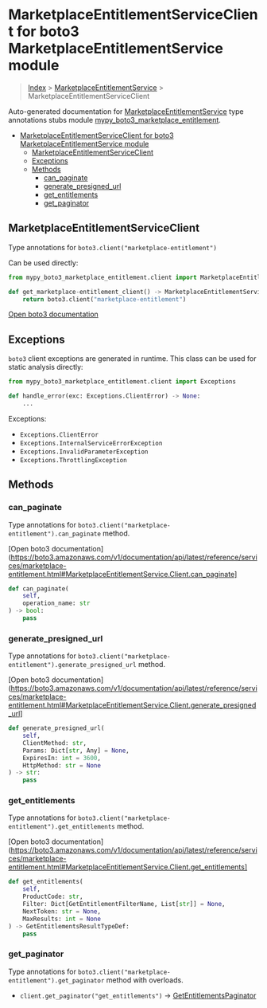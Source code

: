 # MarketplaceEntitlementServiceClient for boto3 MarketplaceEntitlementService module

> [Index](../README.md) > [MarketplaceEntitlementService](./README.md) > MarketplaceEntitlementServiceClient

Auto-generated documentation for [MarketplaceEntitlementService](https://boto3.amazonaws.com/v1/documentation/api/latest/reference/services/marketplace-entitlement.html#MarketplaceEntitlementService)
type annotations stubs module [mypy_boto3_marketplace_entitlement](https://pypi.org/project/mypy-boto3-marketplace-entitlement/).

- [MarketplaceEntitlementServiceClient for boto3 MarketplaceEntitlementService module](#marketplaceentitlementserviceclient-for-boto3-marketplaceentitlementservice-module)
  - [MarketplaceEntitlementServiceClient](#marketplaceentitlementserviceclient)
  - [Exceptions](#exceptions)
  - [Methods](#methods)
    - [can_paginate](#can_paginate)
    - [generate_presigned_url](#generate_presigned_url)
    - [get_entitlements](#get_entitlements)
    - [get_paginator](#get_paginator)

## MarketplaceEntitlementServiceClient

Type annotations for `boto3.client("marketplace-entitlement")`

Can be used directly:

```python
from mypy_boto3_marketplace_entitlement.client import MarketplaceEntitlementServiceClient

def get_marketplace-entitlement_client() -> MarketplaceEntitlementServiceClient:
    return boto3.client("marketplace-entitlement")
```

[Open boto3 documentation](https://boto3.amazonaws.com/v1/documentation/api/latest/reference/services/marketplace-entitlement.html#MarketplaceEntitlementService.Client)

## Exceptions


`boto3` client exceptions are generated in runtime. This class can be used for static analysis directly:

```python
from mypy_boto3_marketplace_entitlement.client import Exceptions

def handle_error(exc: Exceptions.ClientError) -> None:
    ...
```


Exceptions:

- `Exceptions.ClientError`
- `Exceptions.InternalServiceErrorException`
- `Exceptions.InvalidParameterException`
- `Exceptions.ThrottlingException`


## Methods


### can_paginate

Type annotations for `boto3.client("marketplace-entitlement").can_paginate` method.

[Open boto3 documentation](https://boto3.amazonaws.com/v1/documentation/api/latest/reference/services/marketplace-entitlement.html#MarketplaceEntitlementService.Client.can_paginate]

```python
def can_paginate(
    self,
    operation_name: str
) -> bool:
    pass
```

### generate_presigned_url

Type annotations for `boto3.client("marketplace-entitlement").generate_presigned_url` method.

[Open boto3 documentation](https://boto3.amazonaws.com/v1/documentation/api/latest/reference/services/marketplace-entitlement.html#MarketplaceEntitlementService.Client.generate_presigned_url]

```python
def generate_presigned_url(
    self,
    ClientMethod: str,
    Params: Dict[str, Any] = None,
    ExpiresIn: int = 3600,
    HttpMethod: str = None
) -> str:
    pass
```

### get_entitlements

Type annotations for `boto3.client("marketplace-entitlement").get_entitlements` method.

[Open boto3 documentation](https://boto3.amazonaws.com/v1/documentation/api/latest/reference/services/marketplace-entitlement.html#MarketplaceEntitlementService.Client.get_entitlements]

```python
def get_entitlements(
    self,
    ProductCode: str,
    Filter: Dict[GetEntitlementFilterName, List[str]] = None,
    NextToken: str = None,
    MaxResults: int = None
) -> GetEntitlementsResultTypeDef:
    pass
```



### get_paginator

Type annotations for `boto3.client("marketplace-entitlement").get_paginator` method with overloads.

- `client.get_paginator("get_entitlements")` -> [GetEntitlementsPaginator](./paginators.md#getentitlementspaginator)


